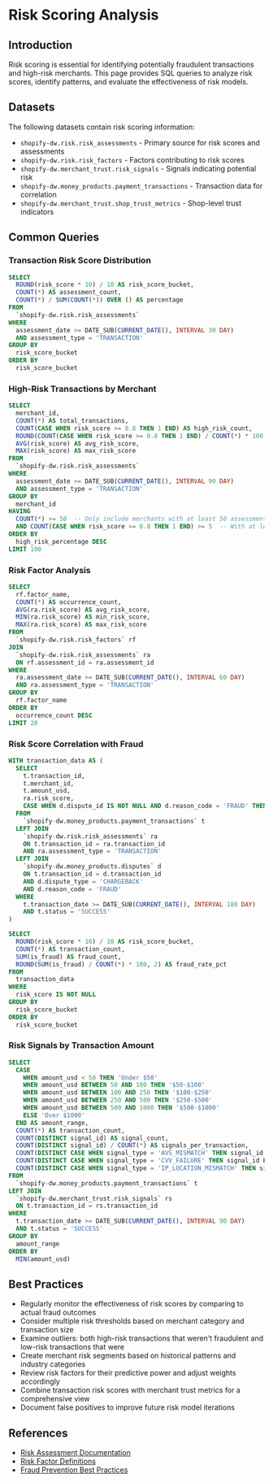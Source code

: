 # Risk Scoring Analysis

## Introduction
Risk scoring is essential for identifying potentially fraudulent transactions and high-risk merchants. This page provides SQL queries to analyze risk scores, identify patterns, and evaluate the effectiveness of risk models.

## Datasets
The following datasets contain risk scoring information:

- `shopify-dw.risk.risk_assessments` - Primary source for risk scores and assessments
- `shopify-dw.risk.risk_factors` - Factors contributing to risk scores
- `shopify-dw.merchant_trust.risk_signals` - Signals indicating potential risk
- `shopify-dw.money_products.payment_transactions` - Transaction data for correlation
- `shopify-dw.merchant_trust.shop_trust_metrics` - Shop-level trust indicators

## Common Queries

### Transaction Risk Score Distribution
```sql
SELECT
  ROUND(risk_score * 10) / 10 AS risk_score_bucket,
  COUNT(*) AS assessment_count,
  COUNT(*) / SUM(COUNT(*)) OVER () AS percentage
FROM
  `shopify-dw.risk.risk_assessments`
WHERE
  assessment_date >= DATE_SUB(CURRENT_DATE(), INTERVAL 30 DAY)
  AND assessment_type = 'TRANSACTION'
GROUP BY
  risk_score_bucket
ORDER BY
  risk_score_bucket
```

### High-Risk Transactions by Merchant
```sql
SELECT
  merchant_id,
  COUNT(*) AS total_transactions,
  COUNT(CASE WHEN risk_score >= 0.8 THEN 1 END) AS high_risk_count,
  ROUND(COUNT(CASE WHEN risk_score >= 0.8 THEN 1 END) / COUNT(*) * 100, 2) AS high_risk_percentage,
  AVG(risk_score) AS avg_risk_score,
  MAX(risk_score) AS max_risk_score
FROM
  `shopify-dw.risk.risk_assessments`
WHERE
  assessment_date >= DATE_SUB(CURRENT_DATE(), INTERVAL 90 DAY)
  AND assessment_type = 'TRANSACTION'
GROUP BY
  merchant_id
HAVING
  COUNT(*) >= 50  -- Only include merchants with at least 50 assessments
  AND COUNT(CASE WHEN risk_score >= 0.8 THEN 1 END) >= 5  -- With at least 5 high-risk transactions
ORDER BY
  high_risk_percentage DESC
LIMIT 100
```

### Risk Factor Analysis
```sql
SELECT
  rf.factor_name,
  COUNT(*) AS occurrence_count,
  AVG(ra.risk_score) AS avg_risk_score,
  MIN(ra.risk_score) AS min_risk_score,
  MAX(ra.risk_score) AS max_risk_score
FROM
  `shopify-dw.risk.risk_factors` rf
JOIN
  `shopify-dw.risk.risk_assessments` ra
  ON rf.assessment_id = ra.assessment_id
WHERE
  ra.assessment_date >= DATE_SUB(CURRENT_DATE(), INTERVAL 60 DAY)
  AND ra.assessment_type = 'TRANSACTION'
GROUP BY
  rf.factor_name
ORDER BY
  occurrence_count DESC
LIMIT 20
```

### Risk Score Correlation with Fraud
```sql
WITH transaction_data AS (
  SELECT
    t.transaction_id,
    t.merchant_id,
    t.amount_usd,
    ra.risk_score,
    CASE WHEN d.dispute_id IS NOT NULL AND d.reason_code = 'FRAUD' THEN 1 ELSE 0 END AS is_fraud
  FROM
    `shopify-dw.money_products.payment_transactions` t
  LEFT JOIN
    `shopify-dw.risk.risk_assessments` ra
    ON t.transaction_id = ra.transaction_id
    AND ra.assessment_type = 'TRANSACTION'
  LEFT JOIN
    `shopify-dw.money_products.disputes` d
    ON t.transaction_id = d.transaction_id
    AND d.dispute_type = 'CHARGEBACK'
    AND d.reason_code = 'FRAUD'
  WHERE
    t.transaction_date >= DATE_SUB(CURRENT_DATE(), INTERVAL 180 DAY)
    AND t.status = 'SUCCESS'
)

SELECT
  ROUND(risk_score * 10) / 10 AS risk_score_bucket,
  COUNT(*) AS transaction_count,
  SUM(is_fraud) AS fraud_count,
  ROUND(SUM(is_fraud) / COUNT(*) * 100, 2) AS fraud_rate_pct
FROM
  transaction_data
WHERE
  risk_score IS NOT NULL
GROUP BY
  risk_score_bucket
ORDER BY
  risk_score_bucket
```

### Risk Signals by Transaction Amount
```sql
SELECT
  CASE
    WHEN amount_usd < 50 THEN 'Under $50'
    WHEN amount_usd BETWEEN 50 AND 100 THEN '$50-$100'
    WHEN amount_usd BETWEEN 100 AND 250 THEN '$100-$250'
    WHEN amount_usd BETWEEN 250 AND 500 THEN '$250-$500'
    WHEN amount_usd BETWEEN 500 AND 1000 THEN '$500-$1000'
    ELSE 'Over $1000'
  END AS amount_range,
  COUNT(*) AS transaction_count,
  COUNT(DISTINCT signal_id) AS signal_count,
  COUNT(DISTINCT signal_id) / COUNT(*) AS signals_per_transaction,
  COUNT(DISTINCT CASE WHEN signal_type = 'AVS_MISMATCH' THEN signal_id END) AS avs_mismatch_count,
  COUNT(DISTINCT CASE WHEN signal_type = 'CVV_FAILURE' THEN signal_id END) AS cvv_failure_count,
  COUNT(DISTINCT CASE WHEN signal_type = 'IP_LOCATION_MISMATCH' THEN signal_id END) AS ip_mismatch_count
FROM
  `shopify-dw.money_products.payment_transactions` t
LEFT JOIN
  `shopify-dw.merchant_trust.risk_signals` rs
  ON t.transaction_id = rs.transaction_id
WHERE
  t.transaction_date >= DATE_SUB(CURRENT_DATE(), INTERVAL 90 DAY)
  AND t.status = 'SUCCESS'
GROUP BY
  amount_range
ORDER BY
  MIN(amount_usd)
```

## Best Practices

- Regularly monitor the effectiveness of risk scores by comparing to actual fraud outcomes
- Consider multiple risk thresholds based on merchant category and transaction size
- Examine outliers: both high-risk transactions that weren't fraudulent and low-risk transactions that were
- Create merchant risk segments based on historical patterns and industry categories
- Review risk factors for their predictive power and adjust weights accordingly
- Combine transaction risk scores with merchant trust metrics for a comprehensive view
- Document false positives to improve future risk model iterations

## References
- [Risk Assessment Documentation](https://shopify.dev/docs)
- [Risk Factor Definitions](https://shopify.dev/api)
- [Fraud Prevention Best Practices](https://shopify.dev/docs) 